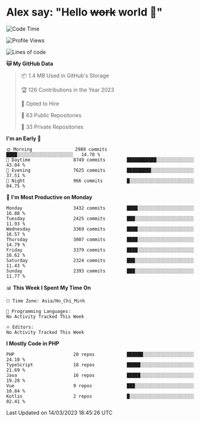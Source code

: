 # Alex say: "Hello ~~work~~ world 🐾"

<!--START_SECTION:waka-->
![Code Time](http://img.shields.io/badge/Code%20Time-839%20hrs%205%20mins-blue)

![Profile Views](http://img.shields.io/badge/Profile%20Views-0-blue)

![Lines of code](https://img.shields.io/badge/From%20Hello%20World%20I%27ve%20Written-41.9%20million%20lines%20of%20code-blue)

**🐱 My GitHub Data** 

> 📦 1.4 MB Used in GitHub's Storage 
 > 
> 🏆 126 Contributions in the Year 2023
 > 
> 💼 Opted to Hire
 > 
> 📜 63 Public Repositories 
 > 
> 🔑 33 Private Repositories 
 > 
**I'm an Early 🐤** 

```text
🌞 Morning                2989 commits        ████░░░░░░░░░░░░░░░░░░░░░   14.70 % 
🌆 Daytime                8749 commits        ███████████░░░░░░░░░░░░░░   43.04 % 
🌃 Evening                7625 commits        █████████░░░░░░░░░░░░░░░░   37.51 % 
🌙 Night                  966 commits         █░░░░░░░░░░░░░░░░░░░░░░░░   04.75 % 
```
📅 **I'm Most Productive on Monday** 

```text
Monday                   3432 commits        ████░░░░░░░░░░░░░░░░░░░░░   16.88 % 
Tuesday                  2425 commits        ███░░░░░░░░░░░░░░░░░░░░░░   11.93 % 
Wednesday                3369 commits        ████░░░░░░░░░░░░░░░░░░░░░   16.57 % 
Thursday                 3007 commits        ████░░░░░░░░░░░░░░░░░░░░░   14.79 % 
Friday                   3379 commits        ████░░░░░░░░░░░░░░░░░░░░░   16.62 % 
Saturday                 2324 commits        ███░░░░░░░░░░░░░░░░░░░░░░   11.43 % 
Sunday                   2393 commits        ███░░░░░░░░░░░░░░░░░░░░░░   11.77 % 
```


📊 **This Week I Spent My Time On** 

```text
🕑︎ Time Zone: Asia/Ho_Chi_Minh

💬 Programming Languages: 
No Activity Tracked This Week

🔥 Editors: 
No Activity Tracked This Week
```

**I Mostly Code in PHP** 

```text
PHP                      20 repos            ██████░░░░░░░░░░░░░░░░░░░   24.10 % 
TypeScript               18 repos            █████░░░░░░░░░░░░░░░░░░░░   21.69 % 
Java                     16 repos            █████░░░░░░░░░░░░░░░░░░░░   19.28 % 
Vue                      9 repos             ███░░░░░░░░░░░░░░░░░░░░░░   10.84 % 
Kotlin                   2 repos             █░░░░░░░░░░░░░░░░░░░░░░░░   02.41 % 
```




 Last Updated on 14/03/2023 18:45:26 UTC
<!--END_SECTION:waka-->
